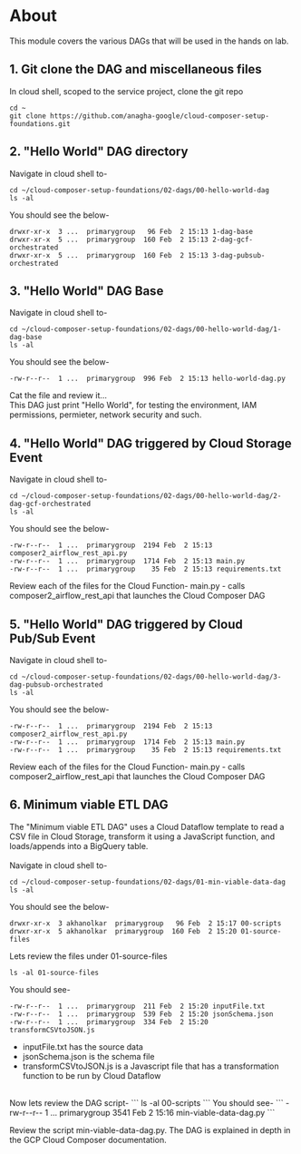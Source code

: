# About

This module covers the various DAGs that will be used in the hands on lab.

## 1. Git clone the DAG and miscellaneous files

In cloud shell, scoped to the service project, clone the git repo

```
cd ~
git clone https://github.com/anagha-google/cloud-composer-setup-foundations.git
```

## 2. "Hello World" DAG directory

Navigate in cloud shell to-
```
cd ~/cloud-composer-setup-foundations/02-dags/00-hello-world-dag
ls -al
```

You should see the below-
```
drwxr-xr-x  3 ...  primarygroup   96 Feb  2 15:13 1-dag-base
drwxr-xr-x  5 ...  primarygroup  160 Feb  2 15:13 2-dag-gcf-orchestrated
drwxr-xr-x  5 ...  primarygroup  160 Feb  2 15:13 3-dag-pubsub-orchestrated
```


## 3. "Hello World" DAG Base

Navigate in cloud shell to-
```
cd ~/cloud-composer-setup-foundations/02-dags/00-hello-world-dag/1-dag-base
ls -al
```

You should see the below-
```
-rw-r--r--  1 ...  primarygroup  996 Feb  2 15:13 hello-world-dag.py
```

Cat the file and review it...<br>
This DAG just print "Hello World", for testing the environment, IAM permissions, permieter, network security and such.<br>

## 4. "Hello World" DAG triggered by Cloud Storage Event

Navigate in cloud shell to-
```
cd ~/cloud-composer-setup-foundations/02-dags/00-hello-world-dag/2-dag-gcf-orchestrated
ls -al
```

You should see the below-
```
-rw-r--r--  1 ...  primarygroup  2194 Feb  2 15:13 composer2_airflow_rest_api.py
-rw-r--r--  1 ...  primarygroup  1714 Feb  2 15:13 main.py
-rw-r--r--  1 ...  primarygroup    35 Feb  2 15:13 requirements.txt
```

Review each of the files for the Cloud Function-
main.py - calls composer2_airflow_rest_api that launches the Cloud Composer DAG

## 5. "Hello World" DAG triggered by Cloud Pub/Sub Event

Navigate in cloud shell to-
```
cd ~/cloud-composer-setup-foundations/02-dags/00-hello-world-dag/3-dag-pubsub-orchestrated
ls -al
```

You should see the below-
```
-rw-r--r--  1 ...  primarygroup  2194 Feb  2 15:13 composer2_airflow_rest_api.py
-rw-r--r--  1 ...  primarygroup  1714 Feb  2 15:13 main.py
-rw-r--r--  1 ...  primarygroup    35 Feb  2 15:13 requirements.txt
```

Review each of the files for the Cloud Function-
main.py - calls composer2_airflow_rest_api that launches the Cloud Composer DAG

## 6. Minimum viable ETL DAG

The "Minimum viable ETL DAG" uses a Cloud Dataflow template to read a CSV file in Cloud Storage, transform it using a JavaScript function, and loads/appends into a BigQuery table.
<br><br>
Navigate in cloud shell to-
```
cd ~/cloud-composer-setup-foundations/02-dags/01-min-viable-data-dag
ls -al
```

You should see the below-
```
drwxr-xr-x  3 akhanolkar  primarygroup   96 Feb  2 15:17 00-scripts
drwxr-xr-x  5 akhanolkar  primarygroup  160 Feb  2 15:20 01-source-files
```

Lets review the files under 01-source-files
```
ls -al 01-source-files
```

You should see-
```
-rw-r--r--  1 ...  primarygroup  211 Feb  2 15:20 inputFile.txt
-rw-r--r--  1 ...  primarygroup  539 Feb  2 15:20 jsonSchema.json
-rw-r--r--  1 ...  primarygroup  334 Feb  2 15:20 transformCSVtoJSON.js
```
- inputFile.txt has the source data
- jsonSchema.json is the schema file
- transformCSVtoJSON.js is a Javascript file that has a transformation function to be run by Cloud Dataflow
<br>
Now lets review the DAG script-
```
ls -al 00-scripts
```
You should see-
```
-rw-r--r--  1 ...  primarygroup  3541 Feb  2 15:16 min-viable-data-dag.py
```

Review the script min-viable-data-dag.py. The DAG is explained in depth in the GCP Cloud Composer documentation.

